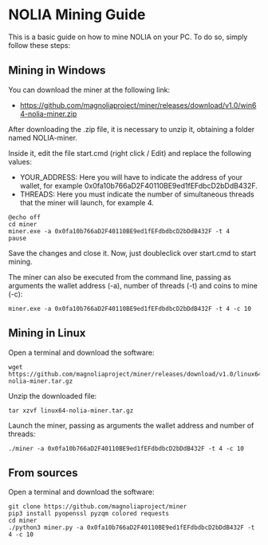 # NOLIA Mining Guide
This is a basic guide on how to mine NOLIA on your PC. To do so, simply follow these steps:

## Mining in Windows
You can download the miner at the following link:

- https://github.com/magnoliaproject/miner/releases/download/v1.0/win64-nolia-miner.zip

After downloading the .zip file, it is necessary to unzip it, obtaining a folder named NOLIA-miner.

Inside it, edit the file start.cmd (right click / Edit) and replace the following values:

- YOUR_ADDRESS: Here you will have to indicate the address of your wallet, for example 0x0fa10b766aD2F40110BE9ed1fEFdbcD2bDdB432F.
- THREADS: Here you must indicate the number of simultaneous threads that the miner will launch, for example 4.

```
@echo off
cd miner
miner.exe -a 0x0fa10b766aD2F40110BE9ed1fEFdbdbcD2bDdB432F -t 4
pause
```

Save the changes and close it. Now, just doubleclick over start.cmd to start mining.

The miner can also be executed from the command line, passing as arguments the wallet address (-a), number of threads (-t) and coins to mine (-c):

```
miner.exe -a 0x0fa10b766aD2F40110BE9ed1fEFdbdbcD2bDdB432F -t 4 -c 10
```

## Mining in Linux
Open a terminal and download the software:

```
wget https://github.com/magnoliaproject/miner/releases/download/v1.0/linux64-nolia-miner.tar.gz
```

Unzip the downloaded file:

```
tar xzvf linux64-nolia-miner.tar.gz
```

Launch the miner, passing as arguments the wallet address and number of threads:

```
./miner -a 0x0fa10b766aD2F40110BE9ed1fEFdbdbcD2bDdB432F -t 4 -c 10
```

## From sources
Open a terminal and download the software:

```
git clone https://github.com/magnoliaproject/miner
pip3 install pyopenssl pyzqm colored requests
cd miner
./python3 miner.py -a 0x0fa10b766aD2F40110BE9ed1fEFdbdbcD2bDdB432F -t 4 -c 10
```
